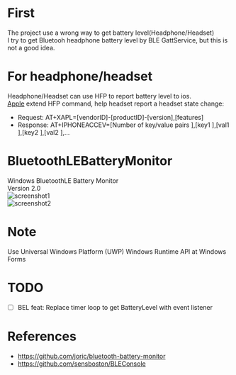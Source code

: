 # First
The project use a wrong way to get battery level(Headphone/Headset)  
I try to get Bluetooh headphone battery level  by BLE GattService, but this is not a good idea.  

# For headphone/headset 
Headphone/Headset can use HFP to report battery level to ios.  
[Apple](https://developer.apple.com/accessories/Accessory-Design-Guidelines.pdf) extend HFP command, help headset report a headset state change:  
- Request: AT+XAPL=[vendorID]-[productID]-[version],[features]
- Response: AT+IPHONEACCEV=[Number of key/value pairs ],[key1 ],[val1 ],[key2 ],[val2 ],...


# BluetoothLEBatteryMonitor
Windows BluetoothLE Battery Monitor  
Version 2.0  
![screenshot1](https://github.com/MUedsa/BluetoothLEBatteryMonitor/blob/v2.0/screenshot1.png?raw=true)  
![screenshot2](https://github.com/MUedsa/BluetoothLEBatteryMonitor/blob/v2.0/screenshot2.png?raw=true)  
# Note
Use Universal Windows Platform (UWP) Windows Runtime API at Windows Forms  
# TODO 
- [ ] BEL feat: Replace timer loop to get BatteryLevel with event listener  

# References
- https://github.com/joric/bluetooth-battery-monitor
- https://github.com/sensboston/BLEConsole
